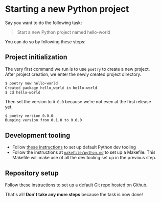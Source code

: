 # Starting a new Python project

Say you want to do the following task:

> Start a new Python project named hello-world

You can do so by following these steps:

## Project initialization

The very first command we run is to use `poetry` to create a new project. After project creation, we enter the newly created project directory.

```bash
$ poetry new hello-world
Created package hello_world in hello-world
$ cd hello-world
```

Then set the version to `0.0.0` because we're not even at the first release yet.

```
$ poetry version 0.0.0
Bumping version from 0.1.0 to 0.0.0
```

## Development tooling

- Follow [these instructions](/zamm/resources/tutorials/setup/tools/default.md) to set up default Python dev tooling
- Follow the instructions at [`makefile/python.md`](/zamm/resources/tutorials/setup/makefile/python.md) to set up a Makefile. This Makefile will make use of all the dev tooling set up in the previous step.

## Repository setup

Follow [these instructions](/zamm/resources/tutorials/setup/repo/default.md) to set up a default Git repo hosted on Github.

That's all! **Don't take any more steps** because the task is now done!